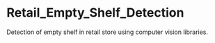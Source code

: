 # Retail_Empty_Shelf_Detection

Detection of empty shelf in retail store using computer vision libraries.
